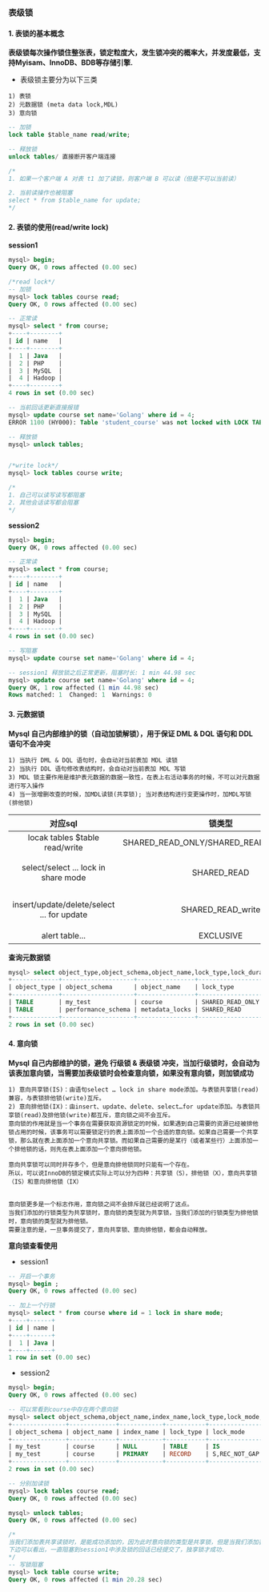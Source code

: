 ### 表级锁

#### 1. 表锁的基本概念
**表级锁每次操作锁住整张表，锁定粒度大，发生锁冲突的概率大，并发度最低，支持Myisam、InnoDB、BDB等存储引擎.**

- 表级锁主要分为以下三类
```text
1) 表锁
2) 元数据锁 (meta data lock,MDL)
3) 意向锁
```

```sql
-- 加锁
lock table $table_name read/write;

-- 释放锁
unlock tables/ 直接断开客户端连接

/*
1. 如果一个客户端 A 对表 t1 加了读锁，则客户端 B 可以读（但是不可以当前读）

2. 当前读操作也被阻塞
select * from $table_name for update;
*/
```

#### 2. 表锁的使用(read/write lock)
**session1**
```sql
mysql> begin;
Query OK, 0 rows affected (0.00 sec)

/*read lock*/
-- 加锁
mysql> lock tables course read;
Query OK, 0 rows affected (0.00 sec)

-- 正常读
mysql> select * from course;
+----+--------+
| id | name   |
+----+--------+
|  1 | Java   |
|  2 | PHP    |
|  3 | MySQL  |
|  4 | Hadoop |
+----+--------+
4 rows in set (0.00 sec)

-- 当前回话更新直接报错
mysql> update course set name='Golang' where id = 4;
ERROR 1100 (HY000): Table 'student_course' was not locked with LOCK TABLES

-- 释放锁
mysql> unlock tables;


/*write lock*/
mysql> lock tables course write;

/* 
1. 自己可以读写读写都阻塞
2. 其他会话读写都会阻塞
*/
```

**session2**
```sql
mysql> begin;
Query OK, 0 rows affected (0.00 sec)

-- 正常读
mysql> select * from course;
+----+--------+
| id | name   |
+----+--------+
|  1 | Java   |
|  2 | PHP    |
|  3 | MySQL  |
|  4 | Hadoop |
+----+--------+
4 rows in set (0.00 sec)

-- 写阻塞
mysql> update course set name='Golang' where id = 4;

-- session1 释放锁之后正常更新，阻塞时长: 1 min 44.98 sec
mysql> update course set name='Golang' where id = 4;
Query OK, 1 row affected (1 min 44.98 sec)
Rows matched: 1  Changed: 1  Warnings: 0

```

#### 3. 元数据锁

**Mysql 自己内部维护的锁（自动加锁解锁），用于保证 DML & DQL 语句和 DDL 语句不会冲突**
```text
1) 当执行 DML & DQL 语句时，会自动对当前表加 MDL 读锁
2) 当执行 DDL 语句修改表结构时，会自动对当前表加 MDL 写锁
3) MDL 锁主要作用是维护表元数据的数据一致性，在表上右活动事务的时候，不可以对元数据进行写入操作
4) 当一张增删改查的时候，加MDL读锁(共享锁); 当对表结构进行变更操作时，加MDL写锁(排他锁)
```
| 对应sql | 锁类型 | 说明 |
| :---: | :---: | :---: |
| locak tables $table read/write | SHARED_READ_ONLY/SHARED_READ_ONLY_WRITE | - |
| select/select ... lock in share mode | SHARED_READ | 与SHARED_READ/SHARED_WRITE兼容，EXCLUSIVE互斥 |
| insert/update/delete/select ... for update | SHARED_READ_write | 与SHARED_READ/SHARED_WRITE兼容，EXCLUSIVE互斥 |
| alert table... | EXCLUSIVE | 与其他MDL都互斥 |

**查询元数据锁**
```sql
mysql> select object_type,object_schema,object_name,lock_type,lock_duration from performance_schema.metadata_locks;
+-------------+--------------------+----------------+------------------+---------------+
| object_type | object_schema      | object_name    | lock_type        | lock_duration |
+-------------+--------------------+----------------+------------------+---------------+
| TABLE       | my_test            | course         | SHARED_READ_ONLY | TRANSACTION   |
| TABLE       | performance_schema | metadata_locks | SHARED_READ      | TRANSACTION   |
+-------------+--------------------+----------------+------------------+---------------+
2 rows in set (0.00 sec)

```

#### 4. 意向锁
**Mysql 自己内部维护的锁，避免 行级锁 & 表级锁 冲突，当加行级锁时，会自动为该表加意向锁，当需要加表级锁时会检查意向锁，如果没有意向锁，则加锁成功**

```text
1) 意向共享锁(IS)：由语句select … lock in share mode添加。与表锁共享锁(read)兼容，与表锁排他锁(write)互斥。
2) 意向排他锁(IX)：由insert、update、delete、select…for update添加。与表锁共享锁(read)及排他锁(write)都互斥，意向锁之间不会互斥。
意向锁的作用就是当一个事务在需要获取资源锁定的时候，如果遇到自己需要的资源已经被排他锁占用的时候，该事务可以需要锁定行的表上面添加一个合适的意向锁。如果自己需要一个共享锁，那么就在表上面添加一个意向共享锁。而如果自己需要的是某行（或者某些行）上面添加一个排他锁的话，则先在表上面添加一个意向排他锁。

意向共享锁可以同时并存多个，但是意向排他锁同时只能有一个存在。
所以，可以说InnoDB的锁定模式实际上可以分为四种：共享锁（S），排他锁（X），意向共享锁（IS）和意向排他锁（IX）


意向锁更多是一个标志作用，意向锁之间不会排斥就已经说明了这点。
当我们添加的行锁类型为共享锁时，意向锁的类型就为共享锁，当我们添加的行锁类型为排他锁时，意向锁的类型就为排他锁。
需要注意的是，一旦事务提交了，意向共享锁、意向排他锁，都会自动释放。
```

**意向锁查看使用**
- session1
```sql
-- 开启一个事务
mysql> begin ;
Query OK, 0 rows affected (0.00 sec)

-- 加上一个行锁
mysql> select * from course where id = 1 lock in share mode;
+----+------+
| id | name |
+----+------+
|  1 | Java |
+----+------+
1 row in set (0.00 sec)
```

- session2
```sql
mysql> begin;
Query OK, 0 rows affected (0.00 sec)

-- 可以常看到course中存在两个意向锁
mysql> select object_schema,object_name,index_name,lock_type,lock_mode,lock_data from performance_schema.data_locks;
+---------------+-------------+------------+-----------+---------------+-----------+
| object_schema | object_name | index_name | lock_type | lock_mode     | lock_data |
+---------------+-------------+------------+-----------+---------------+-----------+
| my_test       | course      | NULL       | TABLE     | IS            | NULL      |
| my_test       | course      | PRIMARY    | RECORD    | S,REC_NOT_GAP | 1         |
+---------------+-------------+------------+-----------+---------------+-----------+
2 rows in set (0.00 sec)

-- 分别加读锁
mysql> lock tables course read;
Query OK, 0 rows affected (0.00 sec)

mysql> unlock tables;
Query OK, 0 rows affected (0.00 sec)

/*
当我们添加表共享读锁时，是能成功添加的，因为此时意向锁的类型是共享锁，但是当我们添加表独占写锁时，就会被阻塞
下边可以看出，一直阻塞到session1中涉及锁的回话已经提交了，独享锁才成功.
*/
-- 写锁阻塞
mysql> lock table course write;
Query OK, 0 rows affected (1 min 20.28 sec)

```
